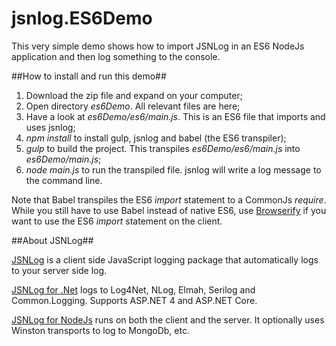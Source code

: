 # jsnlog.ES6Demo

This very simple demo shows how to import JSNLog in an ES6 NodeJs application and then log something to the console.

##How to install and run this demo##

1. Download the zip file and expand on your computer;
2. Open directory *es6Demo*. All relevant files are here;
3. Have a look at *es6Demo/es6/main.js*. This is an ES6 file that imports and uses jsnlog;
4. *npm install* to install gulp, jsnlog and babel (the ES6 transpiler);
5. *gulp* to build the project. This transpiles *es6Demo/es6/main.js* into *es6Demo/main.js*;
6. *node main.js* to run the transpiled file. jsnlog will write a log message to the command line.

Note that Babel transpiles the ES6 *import* statement to a CommonJs *require*. While you still have to use Babel instead of native ES6, use  [Browserify](http://jsnlog.com/Documentation/HowTo/LoadingJsFile#browserify) if you want to use the ES6 *import* statement on the client.  

##About JSNLog##

[JSNLog](http://jsnlog.com) is a client side JavaScript logging package that automatically logs to your server side log.

[JSNLog for .Net](http://jsnlog.com) logs to Log4Net, NLog, Elmah, Serilog and Common.Logging. Supports ASP.NET 4 and ASP.NET Core.

[JSNLog for NodeJs](http://nodejs.jsnlog.com) runs on both the client and the server. It optionally uses Winston transports to log to MongoDb, etc.






